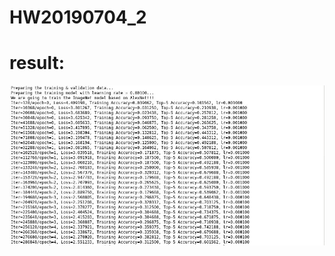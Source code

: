 # HW20190704_2
# result:
![alt text](https://github.com/jarker1122/HW20190704_2/blob/master/AlexNetRUN.JPG?raw=true)
